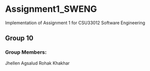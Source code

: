 # Assignment1_SWENG

Implementation of Assignment 1 for CSU33012 Software Engineering

## Group 10
### Group Members:
Jhellen Agsalud
Rohak Khakhar
